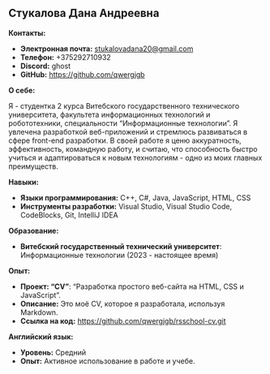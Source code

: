 ## Стукалова Дана Андреевна

**Контакты:**

* **Электронная почта:** stukalovadana20@gmail.com
* **Телефон:** +375292710932
* **Discord:** ghost
* **GitHub:** https://github.com/qwergjgb

**О себе:**

Я - студентка 2 курса Витебского государственного технического университета, факультета информационных технологий и робототехники, специальности “Информационные технологии”. Я увлечена разработкой веб-приложений и стремлюсь развиваться в сфере front-end разработки. В своей работе я ценю аккуратность, эффективность, командную работу, и считаю, что способность быстро учиться и адаптироваться к новым технологиям - одно из моих главных преимуществ.

**Навыки:**

* **Языки программирования:** C++, C#, Java, JavaScript, HTML, CSS
* **Инструменты разработки:** Visual Studio, Visual Studio Code, CodeBlocks, Git, IntelliJ IDEA
  
**Образование:**

* **Витебский государственный технический университет**: Информационные технологии (2023 - настоящее время)

**Опыт:**

* **Проект: “CV”**: “Разработка простого веб-сайта на HTML, CSS и JavaScript”.
* **Описание:** Это моё CV, которое я разработала, используя Markdown.
* **Ссылка на код:** https://github.com/qwergjgb/rsschool-cv.git
  
**Английский язык:**

* **Уровень:** Средний
* **Опыт:** Активное использование в работе и учебе.




